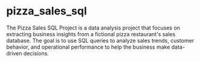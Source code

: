 # pizza_sales_sql
The Pizza Sales SQL Project is a data analysis project that focuses on extracting business insights from a fictional pizza restaurant's sales database. The goal is to use SQL queries to analyze sales trends, customer behavior, and operational performance to help the business make data-driven decisions.
